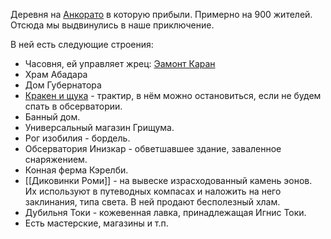 Деревня на [Анкорато](Анкорато.md) в которую прибыли. Примерно на 900 жителей.
Отсюда мы выдвинулись в наше приключение.

В ней есть следующие строения:
- Часовня, ей управляет жрец: [Эамонт Каран](Эамонт%20Каран.md)
- Храм Абадара
- Дом Губернатора
- [Кракен и щука](Кракен%20и%20щука.md) - трактир, в нём можно остановиться, если не будем спать в обсерватории.
- Банный дом.
- Универсальный магазин Грищума.
- Рог изобилия - бордель.
- Обсерватория Инизкар - обветшавшее здание, заваленное снаряжением. 
- Конная ферма Кэрелби.
- [[Диковинки Роми]] - на вывеске израсходованный камень эонов. Их используют в путеводных компасах и наложить на него заклинания, типа света. В ней продают бесполезный хлам.
- Дубильня Токи - кожевенная лавка, принадлежащая Игнис Токи.
- Есть мастерские, магазины и т.п.

